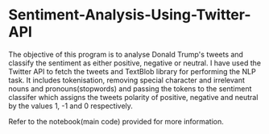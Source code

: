 # Sentiment-Analysis-Using-Twitter-API
The objective of this program is to analyse Donald Trump's tweets and classify the sentiment as either positive, negative or neutral. I have used the Twitter API to fetch the tweets and TextBlob library for performing the NLP task. It includes tokenisation, removing special character and irrelevant nouns and pronouns(stopwords) and passing the tokens to the sentiment classifer which assigns the tweets polarity of positive, negative and neutral by the values 1, -1 and 0 respectively.

Refer to the notebook(main code) provided for more information.
